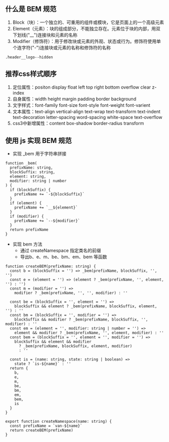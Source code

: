 ## 什么是 BEM 规范
1. Block（块）：一个独立的、可重用的组件或模块，它是页面上的一个高级元素
2. Element（元素）：块的组成部分，不能独立存在。元素位于块的内部，用双下划线("__")连接块和元素的名称
3. Modifier（修饰符）：用于修改块或元素的外观、状态或行为。修饰符使用单个连字符("-")连接块或元素的名称和修饰符的名称
```
.header__logo--hidden
```

## 推荐css样式顺序
1. 定位属性：positon display float left top right bottom overflow clear z-index
2. 自身属性：width height margin padding border background
3. 文字样式：font-family font-size font-style font-weight font-varient
4. 文本属性：text-align vertical-align text-wrap text-transform text-indent text-decoration letter-spacing word-spacing white-space text-overflow
5. css3中新增属性：content box-shadow border-radius transform

## 使用 js 实现 BEM 规范
- 实现 _bem 用于字符串拼接
```
function _bem(
  prefixName: string,
  blockSuffix: string,
  element: string,
  modifier: string | number
) {
  if (blockSuffix) {
    prefixName += `-${blockSuffix}`
  }
  if (element) {
    prefixName += `__${element}`
  }
  if (modifier) {
    prefixName += `--${modifier}`
  }
  return prefixName
}
```
- 实现 bem 方法
  - 通过 createNamespace 指定类名的前缀
  - 导出b、e、m、be、bm、em、bem 等函数
```
function createBEM(prefixName: string) {
  const b = (blockSuffix = '') => _bem(prefixName, blockSuffix, '', '')
  const e = (element = '') => (element ? _bem(prefixName, '', element, '') : '')
  const m = (modifier = '') =>
    modifier ? _bem(prefixName, '', '', modifier) : ''

  const be = (blockSuffix = '', element = '') =>
    blockSuffix && element ? _bem(prefixName, blockSuffix, element, '') : ''
  const bm = (blockSuffix = '', modifier = '') =>
    blockSuffix && modifier ? _bem(prefixName, blockSuffix, '', modifier) : ''
  const em = (element = '', modifier: string | number = '') =>
    element && modifier ? _bem(prefixName, '', element, modifier) : ''
  const bem = (blockSuffix = '', element = '', modifier = '') =>
    blockSuffix && element && modifier
      ? _bem(prefixName, blockSuffix, element, modifier)
      : ''

  const is = (name: string, state: string | boolean) =>
    state ? `is-${name}` : ''
  return {
    b,
    e,
    m,
    be,
    bm,
    em,
    bem,
    is
  }
}

export function createNamespace(name: string) {
  const prefixName = `van-${name}`
  return createBEM(prefixName)
}
```
